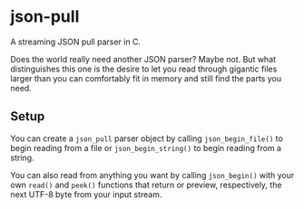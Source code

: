 json-pull
=========

A streaming JSON pull parser in C.

Does the world really need another JSON parser? Maybe not.
But what distinguishes this one is the desire to let you
read through gigantic files larger than you can comfortably
fit in memory and still find the parts you need.

Setup
-----

You can create a <code>json_pull</code> parser object
by calling <code>json_begin_file()</code> to begin reading from a file
or <code>json_begin_string()</code> to begin reading from a string.

You can also read from anything you want by calling <code>json_begin()</code>
with your own <code>read()</code> and <code>peek()</code> functions that
return or preview, respectively, the next UTF-8 byte from your input stream.

